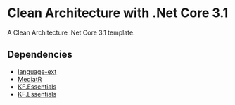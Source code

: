 # Clean Architecture with .Net Core 3.1
A Clean Architecture .Net Core 3.1 template.

## Dependencies
- [language-ext](https://github.com/louthy/language-ext)
- [MediatR](https://github.com/jbogard/MediatR)
- [KF.Essentials](https://github.com/KodeFoxx/Kf.Essentials)
- [KF.Essentials](https://github.com/KodeFoxx/Kf.Essentials.CleanArchitecture)